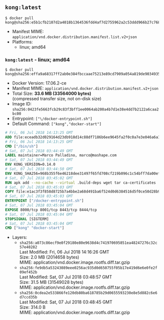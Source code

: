 ## `kong:latest`

```console
$ docker pull kong@sha256:e5b1cfb2107d2a4018b1364536fdd4af7d2755962a2c53ddd966b27c7680b962
```

-	Manifest MIME: `application/vnd.docker.distribution.manifest.list.v2+json`
-	Platforms:
	-	linux; amd64

### `kong:latest` - linux; amd64

```console
$ docker pull kong@sha256:effa9a68317ff2ab0e384fbccaae75213e89cd7909a054a819de90349351942a
```

-	Docker Version: 17.06.2-ce
-	Manifest MIME: `application/vnd.docker.distribution.manifest.v2+json`
-	Total Size: **33.6 MB (33564000 bytes)**  
	(compressed transfer size, not on-disk size)
-	Image ID: `sha256:0423fe5663fcb29c83f3bff1ee0064ab200a4b7d1e38e4dd7b2122a6caa2bc00`
-	Entrypoint: `["\/docker-entrypoint.sh"]`
-	Default Command: `["kong","docker-start"]`

```dockerfile
# Fri, 06 Jul 2018 14:13:25 GMT
ADD file:eceadb32d029164d23db918d14c88df7186b6ee9645fa2f0c0a7e3e046a6a129 in / 
# Fri, 06 Jul 2018 14:13:25 GMT
CMD ["/bin/sh"]
# Sat, 07 Jul 2018 03:44:49 GMT
LABEL maintainer=Marco Palladino, marco@mashape.com
# Sat, 07 Jul 2018 03:44:49 GMT
ENV KONG_VERSION=0.14.0
# Sat, 07 Jul 2018 03:44:50 GMT
ENV KONG_SHA256=968b355f6e46218dee31497f65fd708cf219b096c1c54bff7da00efb0c2db520
# Sat, 07 Jul 2018 03:45:02 GMT
RUN apk add --no-cache --virtual .build-deps wget tar ca-certificates 	&& apk add --no-cache libgcc openssl pcre perl tzdata curl 	&& wget -O kong.tar.gz "https://bintray.com/kong/kong-community-edition-alpine-tar/download_file?file_path=kong-community-edition-$KONG_VERSION.apk.tar.gz" 	&& echo "$KONG_SHA256 *kong.tar.gz" | sha256sum -c - 	&& tar -xzf kong.tar.gz -C /tmp 	&& rm -f kong.tar.gz 	&& cp -R /tmp/usr / 	&& rm -rf /tmp/usr 	&& cp -R /tmp/etc / 	&& rm -rf /tmp/etc 	&& apk del .build-deps
# Sat, 07 Jul 2018 03:45:03 GMT
COPY file:e1ac3f3f858d8725b7a4bbe2a68d491ba6f524d0d6384516d5f0ce50d28b9fda in /docker-entrypoint.sh 
# Sat, 07 Jul 2018 03:45:03 GMT
ENTRYPOINT ["/docker-entrypoint.sh"]
# Sat, 07 Jul 2018 03:45:04 GMT
EXPOSE 8000/tcp 8001/tcp 8443/tcp 8444/tcp
# Sat, 07 Jul 2018 03:45:04 GMT
STOPSIGNAL [SIGTERM]
# Sat, 07 Jul 2018 03:45:04 GMT
CMD ["kong" "docker-start"]
```

-	Layers:
	-	`sha256:a073c86ecf9e0f29180e80e9638d4c741970695851ea48247276c32c57e40282`  
		Last Modified: Fri, 06 Jul 2018 14:16:26 GMT  
		Size: 2.0 MB (2014658 bytes)  
		MIME: application/vnd.docker.image.rootfs.diff.tar.gzip
	-	`sha256:fe9db5a53243089eee0256ac935d0d650755f05b17e419d6e6e0fe2f09ef452b`  
		Last Modified: Sat, 07 Jul 2018 03:48:57 GMT  
		Size: 31.5 MB (31549028 bytes)  
		MIME: application/vnd.docker.image.rootfs.diff.tar.gzip
	-	`sha256:0cdea2e533866fe120db80ba618785b29d0655593230e8e5d882c6e6d7ccd35b`  
		Last Modified: Sat, 07 Jul 2018 03:48:45 GMT  
		Size: 314.0 B  
		MIME: application/vnd.docker.image.rootfs.diff.tar.gzip

